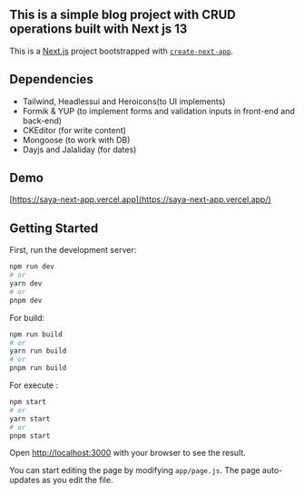 ## This is a simple blog project with CRUD operations built with Next js 13
This is a [Next.js](https://nextjs.org/) project bootstrapped with [`create-next-app`](https://github.com/vercel/next.js/tree/canary/packages/create-next-app).

## Dependencies

- Tailwind, Headlessui and Heroicons(to UI implements)
- Formik & YUP (to implement forms and validation inputs in front-end and back-end)
- CKEditor (for write content)
- Mongoose (to work with DB)
- Dayjs and Jalaliday (for dates)

## Demo

[https://saya-next-app.vercel.app](https://saya-next-app.vercel.app/)

## Getting Started

First, run the development server:

```bash
npm run dev
# or
yarn dev
# or
pnpm dev
```

For build: 

```bash
npm run build
# or
yarn run build
# or
pnpm run build
```

For execute :

```bash
npm start
# or
yarn start
# or
pnpm start
```
Open [http://localhost:3000](http://localhost:3000) with your browser to see the result.

You can start editing the page by modifying `app/page.js`. The page auto-updates as you edit the file.
